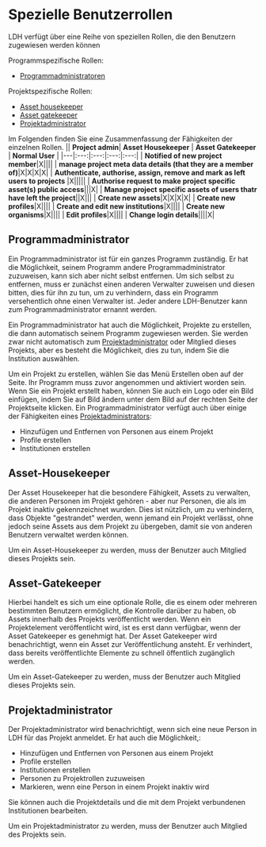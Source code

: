 # Spezielle Benutzerrollen

LDH verfügt über eine Reihe von speziellen Rollen, die den Benutzern zugewiesen werden können

Programmspezifische Rollen:

- [Programmadministratoren](#programmadministrator)

Projektspezifische Rollen:

- [Asset housekeeper](#asset-housekeeper)
- [Asset gatekeeper](#asset-gatekeeper)
- [Projektadministrator](#programmadministrator)

Im Folgenden finden Sie eine Zusammenfassung der Fähigkeiten der einzelnen Rollen.
|| **Project admin**| **Asset Housekeeper** | **Asset Gatekeeper** | **Normal User** |
|---|:---:|:---:|:---:|:---:|
| **Notified of new project member**|X||||
| **manage project meta data details (that they are a member of)**|X|X|X|X|
| **Authenticate, authorise, assign, remove and mark as left users to projects** |X|||||
| **Authorise request to make project specific asset(s) public access**|||X|
| **Manage project specific assets of users thatr have left the project**||X|||
| **Create new assets**|X|X|X|X|
| **Create new profiles**|X||||
| **Create and edit new institutions**|X||||
| **Create new organisms**|X||||
| **Edit profiles**|X||||
| **Change login details**||||X|

## Programmadministrator

Ein Programmadministrator ist für ein ganzes Programm zuständig. Er hat die Möglichkeit, seinem Programm andere Programmadministrator zuzuweisen, kann sich aber nicht selbst entfernen. Um sich selbst zu entfernen, muss er zunächst einen anderen Verwalter zuweisen und diesen bitten, dies für ihn zu tun, um zu verhindern, dass ein Programm versehentlich ohne einen Verwalter ist. Jeder andere LDH-Benutzer kann zum Programmadministrator ernannt werden.

Ein Programmadministrator hat auch die Möglichkeit, Projekte zu erstellen, die dann automatisch seinem Programm zugewiesen werden. Sie werden zwar nicht automatisch zum [Projektadministrator](#programmadministrator) oder Mitglied dieses Projekts, aber es besteht die Möglichkeit, dies zu tun, indem Sie die Institution auswählen.

Um ein Projekt zu erstellen, wählen Sie das Menü Erstellen oben auf der Seite. Ihr Programm muss zuvor angenommen und aktiviert worden sein. Wenn Sie ein Projekt erstellt haben, können Sie auch ein Logo oder ein Bild einfügen, indem Sie auf Bild ändern unter dem Bild auf der rechten Seite der Projektseite klicken. Ein Programmadministrator verfügt auch über einige der Fähigkeiten eines [Projektadministrators](#programmadministrator):

- Hinzufügen und Entfernen von Personen aus einem Projekt
- Profile erstellen
- Institutionen erstellen

## Asset-Housekeeper

Der Asset Housekeeper hat die besondere Fähigkeit, Assets zu verwalten, die anderen Personen im Projekt gehören - aber nur Personen, die als im Projekt inaktiv gekennzeichnet wurden. Dies ist nützlich, um zu verhindern, dass Objekte "gestrandet" werden, wenn jemand ein Projekt verlässt, ohne jedoch seine Assets aus dem Projekt zu übergeben, damit sie von anderen Benutzern verwaltet werden können.

Um ein Asset-Housekeeper zu werden, muss der Benutzer auch Mitglied dieses Projekts sein.

## Asset-Gatekeeper

Hierbei handelt es sich um eine optionale Rolle, die es einem oder mehreren bestimmten Benutzern ermöglicht, die Kontrolle darüber zu haben, ob Assets innerhalb des Projekts veröffentlicht werden. Wenn ein Projektelement veröffentlicht wird, ist es erst dann verfügbar, wenn der Asset Gatekeeper es genehmigt hat. Der Asset Gatekeeper wird benachrichtigt, wenn ein Asset zur Veröffentlichung ansteht. Er verhindert, dass bereits veröffentlichte Elemente zu schnell öffentlich zugänglich werden.

Um ein Asset-Gatekeeper zu werden, muss der Benutzer auch Mitglied dieses Projekts sein.

## Projektadministrator

Der Projektadministrator wird benachrichtigt, wenn sich eine neue Person in LDH für das Projekt anmeldet. Er hat auch die Möglichkeit,:

- Hinzufügen und Entfernen von Personen aus einem Projekt
- Profile erstellen
- Institutionen erstellen
- Personen zu Projektrollen zuzuweisen
- Markieren, wenn eine Person in einem Projekt inaktiv wird

Sie können auch die Projektdetails und die mit dem Projekt verbundenen Institutionen bearbeiten.

Um ein Projektadministrator zu werden, muss der Benutzer auch Mitglied des Projekts sein.